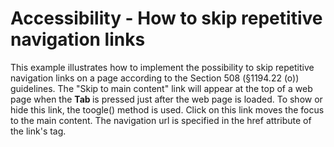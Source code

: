 # Accessibility - How to skip repetitive navigation links


<p>This example illustrates how to implement the possibility to skip repetitive navigation links on a page according to the Section 508 (§1194.22 (o)) guidelines. The "Skip to main content" link will appear at the top of a web page when the <strong>Tab </strong>is pressed just after the web page is loaded. To show or hide this link, the toogle() method is used. Click on this link moves the focus to the main content. The navigation url is specified in the href attribute of the link's <a> tag. </p>

<br/>


